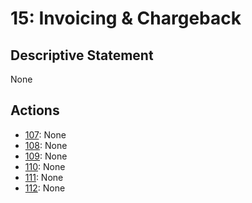 # 15: Invoicing & Chargeback

## Descriptive Statement

None

## Actions

- [107](/components/actions/107.md): None
- [108](/components/actions/108.md): None
- [109](/components/actions/109.md): None
- [110](/components/actions/110.md): None
- [111](/components/actions/111.md): None
- [112](/components/actions/112.md): None

